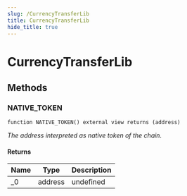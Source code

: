 ```yaml
---
slug: /CurrencyTransferLib
title: CurrencyTransferLib
hide_title: true
---
```


# CurrencyTransferLib

## Methods

### NATIVE_TOKEN

```solidity
function NATIVE_TOKEN() external view returns (address)
```

_The address interpreted as native token of the chain._

#### Returns

| Name | Type    | Description |
| ---- | ------- | ----------- |
| \_0  | address | undefined   |
